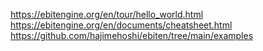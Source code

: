 https://ebitengine.org/en/tour/hello_world.html
https://ebitengine.org/en/documents/cheatsheet.html
https://github.com/hajimehoshi/ebiten/tree/main/examples
